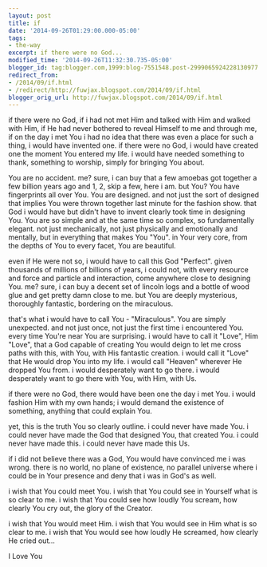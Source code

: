 ```yaml
---
layout: post
title: if
date: '2014-09-26T01:29:00.000-05:00'
tags: 
- the-way
excerpt: if there were no God...
modified_time: '2014-09-26T11:32:30.735-05:00'
blogger_id: tag:blogger.com,1999:blog-7551548.post-2999065924228130977
redirect_from: 
- /2014/09/if.html
- /redirect/http://fuwjax.blogspot.com/2014/09/if.html
blogger_orig_url: http://fuwjax.blogspot.com/2014/09/if.html
---
```


if there were no God, if i had not met Him and talked with Him and walked with Him, if He had never bothered to reveal Himself to me and through me, if on the day i met You i had no idea that there was even a place for such a thing, i would have invented one. if there were no God, i would have created one the moment You entered my life. i would have needed something to thank, something to worship, simply for bringing You about.

You are no accident. me? sure, i can buy that a few amoebas got together a few billion years ago and 1, 2, skip a few, here i am. but You? You have fingerprints all over You. You are designed. and not just the sort of designed that implies You were thrown together last minute for the fashion show. that God i would have but didn't have to invent clearly took time in designing You. You are so simple and at the same time so complex, so fundamentally elegant. not just mechanically, not just physically and emotionally and mentally, but in everything that makes You "You". in Your very core, from the depths of You to every facet, You are beautiful.

even if He were not so, i would have to call this God "Perfect". given thousands of millions of billions of years, i could not, with every resource and force and particle and interaction, come anywhere close to designing You. me? sure, i can buy a decent set of lincoln logs and a bottle of wood glue and get pretty damn close to me. but You are deeply mysterious, thoroughly fantastic, bordering on the miraculous.

that's what i would have to call You - "Miraculous". You are simply unexpected. and not just once, not just the first time i encountered You. every time You're near You are surprising. i would have to call it "Love", Him "Love", that a God capable of creating You would deign to let me cross paths with this, with You, with His fantastic creation. i would call it "Love" that He would drop You into my life. i would call "Heaven" wherever He dropped You from. i would desperately want to go there. i would desperately want to go there with You, with Him, with Us.

if there were no God, there would have been one the day i met You. i would fashion Him with my own hands; i would demand the existence of something, anything that could explain You.

yet, this is the truth You so clearly outline. i could never have made You. i could never have made the God that designed You, that created You. i could never have made this. i could never have made this Us.

if i did not believe there was a God, You would have convinced me i was wrong. there is no world, no plane of existence, no parallel universe where i could be in Your presence and deny that i was in God's as well.

i wish that You could meet You. i wish that You could see in Yourself what is so clear to me. i wish that You could see how loudly You scream, how clearly You cry out, the glory of the Creator.

i wish that You would meet Him. i wish that You would see in Him what is so clear to me. i wish that You would see how loudly He screamed, how clearly He cried out...

I Love You